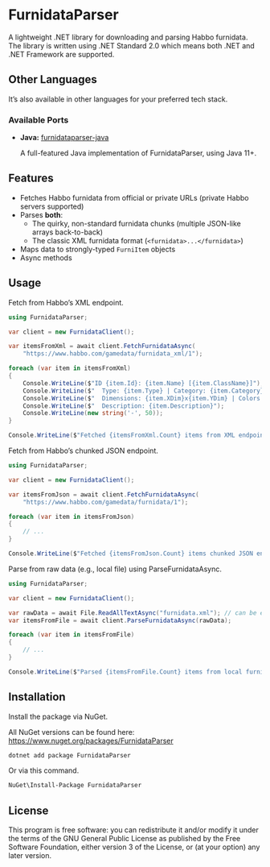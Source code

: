 # FurnidataParser

A lightweight .NET library for downloading and parsing Habbo furnidata. The library is written using .NET Standard 2.0 which means both .NET and .NET Framework are supported.

## Other Languages

It’s also available in other languages for your preferred tech stack.

### Available Ports

- **Java:** [furnidataparser-java](https://github.com/Quackster/FurnidataParser/tree/master/java/org/oldskooler/furnidataparser)  

  A full-featured Java implementation of FurnidataParser, using Java 11+.


## Features

- Fetches Habbo furnidata from official or private URLs (private Habbo servers supported)  
- Parses **both**:
    - The quirky, non-standard furnidata chunks (multiple JSON-like arrays back-to-back)
    - The classic XML furnidata format (`<furnidata>...</furnidata>`)
- Maps data to strongly-typed `FurniItem` objects  
- Async methods

## Usage

Fetch from Habbo’s XML endpoint.

```csharp
using FurnidataParser;

var client = new FurnidataClient();

var itemsFromXml = await client.FetchFurnidataAsync(
    "https://www.habbo.com/gamedata/furnidata_xml/1");

foreach (var item in itemsFromXml)
{
    Console.WriteLine($"ID {item.Id}: {item.Name} [{item.ClassName}]");
    Console.WriteLine($"  Type: {item.Type} | Category: {item.Category} | Revision: {item.Revision}");
    Console.WriteLine($"  Dimensions: {item.XDim}x{item.YDim} | Colors: {item.PartColors}");
    Console.WriteLine($"  Description: {item.Description}");
    Console.WriteLine(new string('-', 50));
}

Console.WriteLine($"Fetched {itemsFromXml.Count} items from XML endpoint."); 
```

Fetch from Habbo’s chunked JSON endpoint.

```csharp
using FurnidataParser;

var client = new FurnidataClient();

var itemsFromJson = await client.FetchFurnidataAsync(
    "https://www.habbo.com/gamedata/furnidata/1");

foreach (var item in itemsFromJson)
{
    // ...
}

Console.WriteLine($"Fetched {itemsFromJson.Count} items chunked JSON endpoint.");
```

Parse from raw data (e.g., local file) using ParseFurnidataAsync.

```csharp
using FurnidataParser;

var client = new FurnidataClient();

var rawData = await File.ReadAllTextAsync("furnidata.xml"); // can be either [[...]] furnidata or XML furnidata
var itemsFromFile = await client.ParseFurnidataAsync(rawData);

foreach (var item in itemsFromFile)
{
    // ...
}

Console.WriteLine($"Parsed {itemsFromFile.Count} items from local furnidata file.");
```

## Installation

Install the package via NuGet.

All NuGet versions can be found here: https://www.nuget.org/packages/FurnidataParser

```sh
dotnet add package FurnidataParser
```

Or via this command.

```sh
NuGet\Install-Package FurnidataParser
```



## License

This program is free software: you can redistribute it and/or modify it under the terms of the GNU General Public License as published by the Free Software Foundation, either version 3 of the License, or (at your option) any later version.
